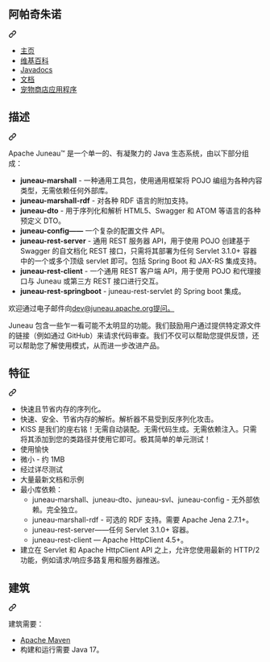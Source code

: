 <div class="Box-sc-g0xbh4-0 bJMeLZ js-snippet-clipboard-copy-unpositioned" data-hpc="true"><article class="markdown-body entry-content container-lg" itemprop="text">
<div class="markdown-heading" dir="auto"><h1 tabindex="-1" class="heading-element" dir="auto"><font style="vertical-align: inherit;"><font style="vertical-align: inherit;">阿帕奇朱诺</font></font></h1><a id="user-content-apache-juneau" class="anchor" aria-label="永久链接：Apache Juneau" href="#apache-juneau"><svg class="octicon octicon-link" viewBox="0 0 16 16" version="1.1" width="16" height="16" aria-hidden="true"><path d="m7.775 3.275 1.25-1.25a3.5 3.5 0 1 1 4.95 4.95l-2.5 2.5a3.5 3.5 0 0 1-4.95 0 .751.751 0 0 1 .018-1.042.751.751 0 0 1 1.042-.018 1.998 1.998 0 0 0 2.83 0l2.5-2.5a2.002 2.002 0 0 0-2.83-2.83l-1.25 1.25a.751.751 0 0 1-1.042-.018.751.751 0 0 1-.018-1.042Zm-4.69 9.64a1.998 1.998 0 0 0 2.83 0l1.25-1.25a.751.751 0 0 1 1.042.018.751.751 0 0 1 .018 1.042l-1.25 1.25a3.5 3.5 0 1 1-4.95-4.95l2.5-2.5a3.5 3.5 0 0 1 4.95 0 .751.751 0 0 1-.018 1.042.751.751 0 0 1-1.042.018 1.998 1.998 0 0 0-2.83 0l-2.5 2.5a1.998 1.998 0 0 0 0 2.83Z"></path></svg></a></div>
<ul dir="auto">
<li><a href="https://juneau.apache.org/" rel="nofollow"><font style="vertical-align: inherit;"><font style="vertical-align: inherit;">主页</font></font></a></li>
<li><a href="https://github.com/apache/juneau/wiki"><font style="vertical-align: inherit;"><font style="vertical-align: inherit;">维基百科</font></font></a></li>
<li><a href="https://juneau.apache.org/site/apidocs-9.0.0/index.html" rel="nofollow"><font style="vertical-align: inherit;"><font style="vertical-align: inherit;">Javadocs</font></font></a></li>
<li><a href="https://juneau.apache.org/site/apidocs-9.0.0/overview-summary.html#overview.description" rel="nofollow"><font style="vertical-align: inherit;"><font style="vertical-align: inherit;">文档</font></font></a></li>
<li><a href="https://github.com/apache/juneau-petstore"><font style="vertical-align: inherit;"><font style="vertical-align: inherit;">宠物商店应用程序</font></font></a></li>
</ul>
<div class="markdown-heading" dir="auto"><h2 tabindex="-1" class="heading-element" dir="auto"><font style="vertical-align: inherit;"><font style="vertical-align: inherit;">描述</font></font></h2><a id="user-content-description" class="anchor" aria-label="固定链接：描述" href="#description"><svg class="octicon octicon-link" viewBox="0 0 16 16" version="1.1" width="16" height="16" aria-hidden="true"><path d="m7.775 3.275 1.25-1.25a3.5 3.5 0 1 1 4.95 4.95l-2.5 2.5a3.5 3.5 0 0 1-4.95 0 .751.751 0 0 1 .018-1.042.751.751 0 0 1 1.042-.018 1.998 1.998 0 0 0 2.83 0l2.5-2.5a2.002 2.002 0 0 0-2.83-2.83l-1.25 1.25a.751.751 0 0 1-1.042-.018.751.751 0 0 1-.018-1.042Zm-4.69 9.64a1.998 1.998 0 0 0 2.83 0l1.25-1.25a.751.751 0 0 1 1.042.018.751.751 0 0 1 .018 1.042l-1.25 1.25a3.5 3.5 0 1 1-4.95-4.95l2.5-2.5a3.5 3.5 0 0 1 4.95 0 .751.751 0 0 1-.018 1.042.751.751 0 0 1-1.042.018 1.998 1.998 0 0 0-2.83 0l-2.5 2.5a1.998 1.998 0 0 0 0 2.83Z"></path></svg></a></div>
<p dir="auto"><font style="vertical-align: inherit;"><font style="vertical-align: inherit;">Apache Juneau™ 是一个单一的、有凝聚力的 Java 生态系统，由以下部分组成：</font></font></p>
<ul dir="auto">
<li><strong><font style="vertical-align: inherit;"><font style="vertical-align: inherit;">juneau-marshall</font></font></strong><font style="vertical-align: inherit;"><font style="vertical-align: inherit;"> 	- 一种通用工具包，使用通用框架将 POJO 编组为各种内容类型，无需依赖任何外部库。</font></font></li>
<li><strong><font style="vertical-align: inherit;"><font style="vertical-align: inherit;">juneau-marshall-rdf</font></font></strong><font style="vertical-align: inherit;"><font style="vertical-align: inherit;"> 	- 对各种 RDF 语言的附加支持。</font></font></li>
<li><strong><font style="vertical-align: inherit;"><font style="vertical-align: inherit;">juneau-dto</font></font></strong><font style="vertical-align: inherit;"><font style="vertical-align: inherit;"> 	- 用于序列化和解析 HTML5、Swagger 和 ATOM 等语言的各种预定义 DTO。</font></font></li>
<li><strong><font style="vertical-align: inherit;"><font style="vertical-align: inherit;">juneau-config——</font></font></strong><font style="vertical-align: inherit;"><font style="vertical-align: inherit;">	一个复杂的配置文件 API。</font></font></li>
<li><strong><font style="vertical-align: inherit;"><font style="vertical-align: inherit;">juneau-rest-server</font></font></strong><font style="vertical-align: inherit;"><font style="vertical-align: inherit;"> 	- 通用 REST 服务器 API，用于使用 POJO 创建基于 Swagger 的自文档化 REST 接口，只需将其部署为任何 Servlet 3.1.0+ 容器中的一个或多个顶级 servlet 即可。包括 Spring Boot 和 JAX-RS 集成支持。</font></font></li>
<li><strong><font style="vertical-align: inherit;"><font style="vertical-align: inherit;">juneau-rest-client</font></font></strong><font style="vertical-align: inherit;"><font style="vertical-align: inherit;"> - 一个通用 REST 客户端 API，用于使用 POJO 和代理接口与 Juneau 或第三方 REST 接口进行交互。</font></font></li>
<li><strong><font style="vertical-align: inherit;"><font style="vertical-align: inherit;">juneau-rest-springboot</font></font></strong><font style="vertical-align: inherit;"><font style="vertical-align: inherit;"> - juneau-rest-servlet 的 Spring boot 集成。</font></font></li>
</ul>
<p dir="auto"><font style="vertical-align: inherit;"><font style="vertical-align: inherit;">欢迎</font><font style="vertical-align: inherit;">通过电子邮件向</font></font><a href="mailto:dev@juneau.apache.org"><font style="vertical-align: inherit;"><font style="vertical-align: inherit;">dev@juneau.apache.org提问。</font></font></a><font style="vertical-align: inherit;"></font></p>
<p dir="auto"><font style="vertical-align: inherit;"><font style="vertical-align: inherit;">Juneau 包含一些乍一看可能不太明显的功能。我们鼓励用户通过提供特定源文件的链接（例如通过 GitHub）来请求代码审查。我们不仅可以帮助您提供反馈，还可以帮助您了解使用模式，从而进一步改进产品。</font></font></p>
<div class="markdown-heading" dir="auto"><h2 tabindex="-1" class="heading-element" dir="auto"><font style="vertical-align: inherit;"><font style="vertical-align: inherit;">特征</font></font></h2><a id="user-content-features" class="anchor" aria-label="固定链接：功能" href="#features"><svg class="octicon octicon-link" viewBox="0 0 16 16" version="1.1" width="16" height="16" aria-hidden="true"><path d="m7.775 3.275 1.25-1.25a3.5 3.5 0 1 1 4.95 4.95l-2.5 2.5a3.5 3.5 0 0 1-4.95 0 .751.751 0 0 1 .018-1.042.751.751 0 0 1 1.042-.018 1.998 1.998 0 0 0 2.83 0l2.5-2.5a2.002 2.002 0 0 0-2.83-2.83l-1.25 1.25a.751.751 0 0 1-1.042-.018.751.751 0 0 1-.018-1.042Zm-4.69 9.64a1.998 1.998 0 0 0 2.83 0l1.25-1.25a.751.751 0 0 1 1.042.018.751.751 0 0 1 .018 1.042l-1.25 1.25a3.5 3.5 0 1 1-4.95-4.95l2.5-2.5a3.5 3.5 0 0 1 4.95 0 .751.751 0 0 1-.018 1.042.751.751 0 0 1-1.042.018 1.998 1.998 0 0 0-2.83 0l-2.5 2.5a1.998 1.998 0 0 0 0 2.83Z"></path></svg></a></div>
<ul dir="auto">
<li><font style="vertical-align: inherit;"><font style="vertical-align: inherit;">快速且节省内存的序列化。</font></font></li>
<li><font style="vertical-align: inherit;"><font style="vertical-align: inherit;">快速、安全、节省内存的解析。解析器不易受到反序列化攻击。</font></font></li>
<li><font style="vertical-align: inherit;"><font style="vertical-align: inherit;">KISS 是我们的座右铭！无需自动装配。无需代码生成。无需依赖注入。只需将其添加到您的类路径并使用它即可。极其简单的单元测试！</font></font></li>
<li><font style="vertical-align: inherit;"><font style="vertical-align: inherit;">使用愉快</font></font></li>
<li><font style="vertical-align: inherit;"><font style="vertical-align: inherit;">微小 - 约 1MB</font></font></li>
<li><font style="vertical-align: inherit;"><font style="vertical-align: inherit;">经过详尽测试</font></font></li>
<li><font style="vertical-align: inherit;"><font style="vertical-align: inherit;">大量最新文档和示例</font></font></li>
<li><font style="vertical-align: inherit;"><font style="vertical-align: inherit;">最小库依赖：
</font></font><ul dir="auto">
<li><font style="vertical-align: inherit;"><font style="vertical-align: inherit;">juneau-marshall、juneau-dto、juneau-svl、juneau-config - 无外部依赖。完全独立。</font></font></li>
<li><font style="vertical-align: inherit;"><font style="vertical-align: inherit;">juneau-marshall-rdf - 可选的 RDF 支持。需要 Apache Jena 2.7.1+。</font></font></li>
<li><font style="vertical-align: inherit;"><font style="vertical-align: inherit;">juneau-rest-server——任何 Servlet 3.1.0+ 容器。</font></font></li>
<li><font style="vertical-align: inherit;"><font style="vertical-align: inherit;">juneau-rest-client — Apache HttpClient 4.5+。</font></font></li>
</ul>
</li>
<li><font style="vertical-align: inherit;"><font style="vertical-align: inherit;">建立在 Servlet 和 Apache HttpClient API 之上，允许您使用最新的 HTTP/2 功能，例如请求/响应多路复用和服务器推送。</font></font></li>
</ul>
<div class="markdown-heading" dir="auto"><h2 tabindex="-1" class="heading-element" dir="auto"><font style="vertical-align: inherit;"><font style="vertical-align: inherit;">建筑</font></font></h2><a id="user-content-building" class="anchor" aria-label="固定链接：建筑" href="#building"><svg class="octicon octicon-link" viewBox="0 0 16 16" version="1.1" width="16" height="16" aria-hidden="true"><path d="m7.775 3.275 1.25-1.25a3.5 3.5 0 1 1 4.95 4.95l-2.5 2.5a3.5 3.5 0 0 1-4.95 0 .751.751 0 0 1 .018-1.042.751.751 0 0 1 1.042-.018 1.998 1.998 0 0 0 2.83 0l2.5-2.5a2.002 2.002 0 0 0-2.83-2.83l-1.25 1.25a.751.751 0 0 1-1.042-.018.751.751 0 0 1-.018-1.042Zm-4.69 9.64a1.998 1.998 0 0 0 2.83 0l1.25-1.25a.751.751 0 0 1 1.042.018.751.751 0 0 1 .018 1.042l-1.25 1.25a3.5 3.5 0 1 1-4.95-4.95l2.5-2.5a3.5 3.5 0 0 1 4.95 0 .751.751 0 0 1-.018 1.042.751.751 0 0 1-1.042.018 1.998 1.998 0 0 0-2.83 0l-2.5 2.5a1.998 1.998 0 0 0 0 2.83Z"></path></svg></a></div>
<p dir="auto"><font style="vertical-align: inherit;"><font style="vertical-align: inherit;">建筑需要：</font></font></p>
<ul dir="auto">
<li><a href="https://maven.apache.org/" rel="nofollow"><font style="vertical-align: inherit;"><font style="vertical-align: inherit;">Apache Maven</font></font></a></li>
<li><font style="vertical-align: inherit;"><font style="vertical-align: inherit;">构建和运行需要 Java 17。</font></font></li>
</ul>
</article></div>
